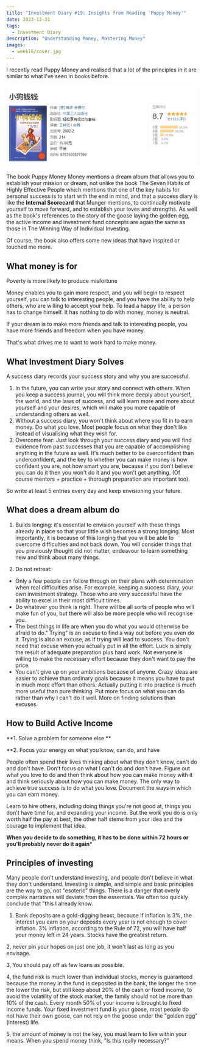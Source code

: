 ```yaml
---
title: "Investment Diary #19: Insights from Reading 'Puppy Money'"
date: 2023-12-31
tags:
  - Investment Diary
description: "Understanding Money, Mastering Money"
images:
  - weekl6/cover.jpg
---
```




I recently read Puppy Money and realised that a lot of the principles in it are similar to what I've seen in books before.

![](aaa.png)

The book Puppy Money Money mentions a dream album that allows you to establish your mission or dream, not unlike the book The Seven Habits of Highly Effective People which mentions that one of the key habits for personal success is to start with the end in mind, and that a success diary is like the **Internal Scorecard** that Munger mentions, to continually motivate yourself to move forward, and to establish your loves and strengths. As well as the book's references to the story of the goose laying the golden egg, the active income and investment fund concepts are again the same as those in The Winning Way of Individual Investing.

Of course, the book also offers some new ideas that have inspired or touched me more.

## What money is for

Poverty is more likely to produce misfortune

Money enables you to gain more respect, and you will begin to respect yourself, you can talk to interesting people, and you have the ability to help others, who are willing to accept your help. To lead a happy life, a person has to change himself. It has nothing to do with money, money is neutral.

If your dream is to make more friends and talk to interesting people, you have more friends and freedom when you have money. 

That's what drives me to want to work hard to make money.

## What Investment Diary Solves

A success diary records your success story and why you are successful.

1. In the future, you can write your story and connect with others. When you keep a success journal, you will think more deeply about yourself, the world, and the laws of success, and will learn more and more about yourself and your desires, which will make you more capable of understanding others as well.  
2. Without a success diary, you won't think about where you fit in to earn money. Do what you love. Most people focus on what they don't like instead of visualising what they wish for.  
3. Overcome fear: Just look through your success diary and you will find evidence from past successes that you are capable of accomplishing anything in the future as well. It's much better to be overconfident than underconfident, and the key to whether you can make money is how confident you are, not how smart you are, because if you don't believe you can do it then you won't do it and you won't get anything. (Of course mentors + practice + thorough preparation are important too).  


So write at least 5 entries every day and keep envisioning your future.


## What does a dream album do

1. Builds longing: it's essential to envision yourself with these things already in place so that your little wish becomes a strong longing. Most importantly, it is because of this longing that you will be able to overcome difficulties and not back down. You will consider things that you previously thought did not matter, endeavour to learn something new and think about many things.

2. Do not retreat:
  - Only a few people can follow through on their plans with determination when real difficulties arise. For example, keeping a success diary, your own investment strategy. Those who are very successful have the ability to excel in their most difficult times.
  - Do whatever you think is right. There will be all sorts of people who will make fun of you, but there will also be more people who will recognise you.
  - The best things in life are when you do what you would otherwise be afraid to do." Trying" is an excuse to find a way out before you even do it. Trying is also an excuse, as if trying will lead to success. You don't need that excuse when you actually put in all the effort. Luck is simply the result of adequate preparation plus hard work. Not everyone is willing to make the necessary effort because they don't want to pay the price.
  - You can't give up on your ambitions because of anyone. Crazy ideas are easier to achieve than ordinary goals because it means you have to put in much more effort than others. Actually putting it into practice is much more useful than pure thinking. Put more focus on what you can do rather than why I can't do it well. More on finding solutions than excuses.

## How to Build Active Income

**1. Solve a problem for someone else **

**2. Focus your energy on what you know, can do, and have

People often spend their lives thinking about what they don't know, can't do and don't have. Don't focus on what I can't do and don't have. Figure out what you love to do and then think about how you can make money with it and think seriously about how you can make money. The only way to achieve true success is to do what you love. Document the ways in which you can earn money.

Learn to hire others, including doing things you're not good at, things you don't have time for, and expanding your income. But the work you do is only worth half the pay at best, the other half stems from your idea and the courage to implement that idea.



**When you decide to do something, it has to be done within 72 hours or you'll probably never do it again***


## Principles of investing

Many people don't understand investing, and people don't believe in what they don't understand. Investing is simple, and simple and basic principles are the way to go, not "esoteric" things. There is a danger that overly complex narratives will deviate from the essentials. We often too quickly conclude that "this I already know.

1. Bank deposits are a gold-digging beast, because if inflation is 3%, the interest you earn on your deposits every year is not enough to cover inflation. 3% inflation, according to the Rule of 72, you will have half your money left in 24 years. Stocks have the greatest return.

2, never pin your hopes on just one job, it won't last as long as you envisage.

3, You should pay off as few loans as possible.

4, the fund risk is much lower than individual stocks, money is guaranteed because the money in the fund is deposited in the bank, the longer the time the lower the risk, but still keep about 20% of the cash or fixed income, to avoid the volatility of the stock market, the family should not be more than 10% of the cash. Every month 50% of your income is brought to fixed income funds. Your fixed investment fund is your goose, most people do not have their own goose, can not rely on the goose under the "golden egg" (interest) life.

5, the amount of money is not the key, you must learn to live within your means. When you spend money think, "Is this really necessary?"